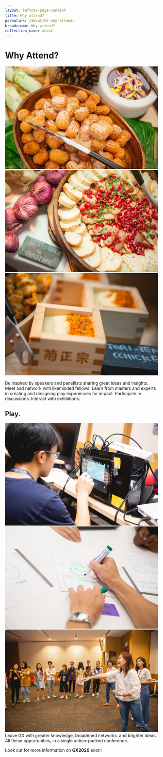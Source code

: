 ```yaml
---
layout: leftnav-page-content
title: Why attend?
permalink: /about/02-why-attend/
breadcrumb: Why attend?
collection_name: about
---
```

# Why Attend?

<div class="category-stacked-area">
<div class="photo-stacked-wrap">
  <div class="food">
    <img class="photo-lv-1" src="/images/GX2018_gallery/images/RJ1_7337.jpg">
    <img class="photo-lv-2" src="/images/GX2018_gallery/images/RJ1_7333.jpg">
    <img class="photo-lv-3" src="/images/GX2018_gallery/images/RJ1_7328.jpg">
  </div>
</div>
</div>


Be inspired by speakers and panellists sharing great ideas and insights. Meet and network with likeminded fellows. Learn from masters and experts in creating and designing play experiences for impact. Participate in discussions. Interact with exhibitions. 

## Play. 
<div class="category-stacked-area">
<div class="photo-stacked-wrap">
  <div class="fun">
    <img class="photo-lv-1" src="/images/GX2018_gallery/images/RJ1_7742.jpg">
    <img class="photo-lv-2" src="/images/GX2018_gallery/images/RJ1_7458.jpg">
    <img class="photo-lv-3" src="/images/GX2018_gallery/images/RJ1_7263.jpg">
  </div>
</div>
</div>
Leave GX with greater knowledge, broadened networks, and brighter ideas. All these opportunities, in a single action-packed conference.

Look out for more information on **GX2020** soon! 
